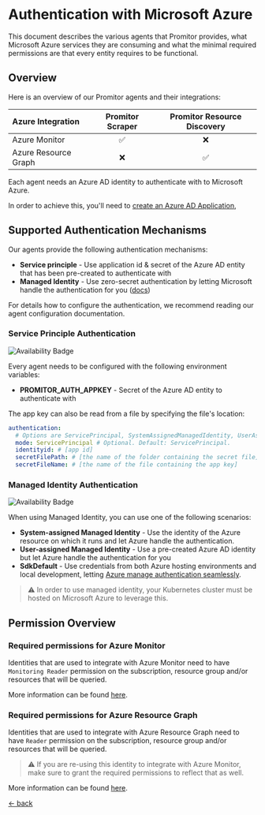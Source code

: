 # Authentication with Microsoft Azure

This document describes the various agents that Promitor provides, what Microsoft Azure services they are consuming and
 what the minimal required permissions are that every entity requires to be functional.

## Overview

Here is an overview of our Promitor agents and their integrations:

| Azure Integration    | Promitor Scraper | Promitor Resource Discovery |
|:---------------------|:----------------:|:---------------------------:|
| Azure Monitor        | ✅               | ❌                         |
| Azure Resource Graph | ❌               | ✅                         |

Each agent needs an Azure AD identity to authenticate with to Microsoft Azure.

In order to achieve this, you'll need to [create an Azure AD Application](https://docs.microsoft.com/en-us/azure/active-directory/develop/howto-create-service-principal-portal#create-an-azure-active-directory-application),

## Supported Authentication Mechanisms

Our agents provide the following authentication mechanisms:

- **Service principle** - Use application id & secret of the Azure AD entity that has been pre-created to authenticate with
- **Managed Identity** - Use zero-secret authentication by letting Microsoft handle the authentication for you ([docs](https://docs.microsoft.com/en-us/azure/active-directory/managed-identities-azure-resources/overview))

For details how to configure the authentication, we recommend reading our agent configuration documentation.

### Service Principle Authentication

![Availability Badge](https://img.shields.io/badge/Available%20Starting-v0.1-green.svg)

Every agent needs to be configured with the following environment variables:

- **PROMITOR_AUTH_APPKEY** - Secret of the Azure AD entity to authenticate with

The app key can also be read from a file by specifying the file's location:

```yaml
authentication:
  # Options are ServicePrincipal, SystemAssignedManagedIdentity, UserAssignedManagedIdentity, SdkDefault.
  mode: ServicePrincipal # Optional. Default: ServicePrincipal.
  identityid: # [app id]
  secretFilePath: # [the name of the folder containing the secret file]
  secretFileName: # [the name of the file containing the app key]  
```

### Managed Identity Authentication

![Availability Badge](https://img.shields.io/badge/Available%20Starting-v2.2-green.svg)

When using Managed Identity, you can use one of the following scenarios:

- **System-assigned Managed Identity** - Use the identity of the Azure resource on which it runs and let Azure handle
 the authentication.
- **User-assigned Managed Identity** - Use a pre-created Azure AD identity but let Azure handle the authentication for you
- **SdkDefault** - Use credentials from both Azure hosting environments and local development, letting [Azure manage authentication seamlessly](https://learn.microsoft.com/en-us/dotnet/azure/sdk/authentication/credential-chains?tabs=dac#defaultazurecredential-overview). 

> ⚠ In order to use managed identity, your Kubernetes cluster must be hosted on Microsoft Azure to leverage this.

## Permission Overview

### Required permissions for Azure Monitor

Identities that are used to integrate with Azure Monitor need to have `Monitoring Reader` permission on the
subscription, resource group and/or resources that will be queried.

More information can be found [here](https://docs.microsoft.com/en-us/azure/monitoring-and-diagnostics/monitoring-roles-permissions-security).

### Required permissions for Azure Resource Graph

Identities that are used to integrate with Azure Resource Graph need to have `Reader` permission on the
subscription, resource group and/or resources that will be queried.

> ⚠ If you are re-using this identity to integrate with Azure Monitor, make sure to grant the required permissions
 to reflect that as well.

More information can be found [here](https://docs.microsoft.com/en-us/azure/governance/resource-graph/overview#permissions-in-azure-resource-graph).

[&larr; back](../index.md)

